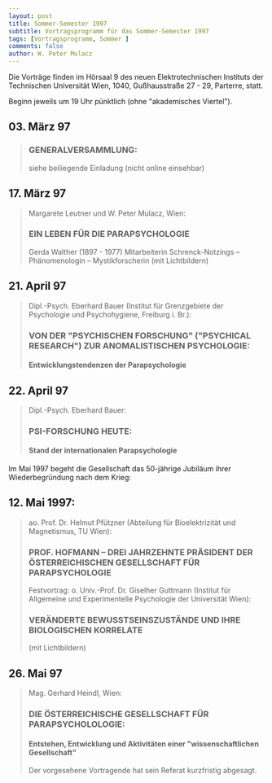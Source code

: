 ```yaml
---
layout: post
title: Sommer-Semester 1997
subtitle: Vortragsprogramm für das Sommer-Semester 1997
tags: [Vortragsprogramm, Sommer ]
comments: false
author: W. Peter Mulacz
---
```


Die Vorträge finden im Hörsaal 9 des neuen Elektrotechnischen Instituts der Technischen Universität Wien, 1040, Gußhausstraße 27 - 29, Parterre, statt.

Beginn jeweils um 19 Uhr pünktlich (ohne "akademisches Viertel").

## 03. März 97
> ### GENERALVERSAMMLUNG:
> siehe beiliegende Einladung (nicht online einsehbar)

## 17. März 97   	
> Margarete Leutner und W. Peter Mulacz, Wien:
> ### EIN LEBEN FÜR DIE PARAPSYCHOLOGIE
> Gerda Walther (1897 - 1977)
> Mitarbeiterin Schrenck-Notzings – Phänomenologin – Mystikforscherin
> (mit Lichtbildern)

## 21. April 97
> Dipl.-Psych. Eberhard Bauer  (Institut für Grenzgebiete der Psychologie und Psychohygiene, Freiburg i. Br.):
> ### VON DER "PSYCHISCHEN FORSCHUNG" ("PSYCHICAL RESEARCH") ZUR ANOMALISTISCHEN PSYCHOLOGIE:
> #### Entwicklungstendenzen der Parapsychologie

## 22. April 97
> Dipl.-Psych. Eberhard Bauer:
> ### PSI-FORSCHUNG HEUTE:
> #### Stand der internationalen Parapsychologie

Im Mai 1997 begeht die Gesellschaft das 50-jährige Jubiläum ihrer Wiederbegründung nach dem Krieg:

## 12. Mai 1997:
> ao. Prof. Dr. Helmut Pfützner (Abteilung für Bioelektrizität und Magnetismus, TU Wien):
> ### PROF. HOFMANN – DREI JAHRZEHNTE PRÄSIDENT DER ÖSTERREICHISCHEN GESELLSCHAFT FÜR PARAPSYCHOLOGIE
> Festvortrag:
> o. Univ.-Prof. Dr. Giselher Guttmann (Institut für Allgemeine und Experimentelle Psychologie der Universität Wien):
> ### VERÄNDERTE BEWUSSTSEINSZUSTÄNDE UND IHRE BIOLOGISCHEN KORRELATE
> (mit Lichtbildern)


## 26. Mai 97
> Mag. Gerhard Heindl, Wien: 
> ### DIE ÖSTERREICHISCHE GESELLSCHAFT FÜR PARAPSYCHOLOLOGIE:
> #### Entstehen, Entwicklung und Aktivitäten einer "wissenschaftlichen Gesellschaft"
> Der vorgesehene Vortragende hat sein Referat kurzfristig abgesagt.


